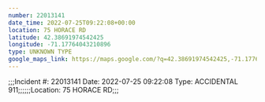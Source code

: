 ```yaml
---
number: 22013141
date_time: 2022-07-25T09:22:08+00:00
location: 75 HORACE RD
latitude: 42.38691974542425
longitude: -71.17764043210896
type: UNKNOWN TYPE
google_maps_link: https://maps.google.com/?q=42.38691974542425,-71.17764043210896
---
```


;;;Incident #: 22013141  Date: 2022-07-25 09:22:08   Type: ACCIDENTAL 911;;;;;;Location: 75 HORACE RD;;;
